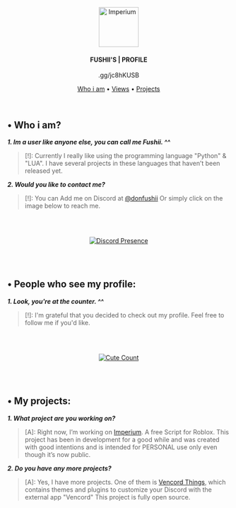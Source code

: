 <!-- 

	~> If you see this don't forget to follow me before skid <3

-->

<p align="center">
	<a href="https://discord.gg/jc8hKUSB"><img src=".assets/icon.ico" alt="Imperium" height="90" /></a>
</p>

<h4 align="center">FUSHII'S | PROFILE</h4>
<p align="center">
	.gg/jc8hKUSB
</p>

<p align="center">
  <a href="#-who-i-am">Who i am</a> •
	<a href="#-people-who-see-my-profile">Views</a> •
	<a href="#-my-projects">Projects</a>
</p>
<br/>

## • Who i am?

**_1. Im a user like anyone else, you can call me Fushii. ^^_**
> [!]: Currently I really like using the programming language "Python" & "LUA". I have several projects in these languages that haven’t been released yet.

**_2. Would you like to contact me?_**
> [!]: You can Add me on Discord at [@donfushii](https://discord.com/users/1226985025224970261) Or simply click on the image below to reach me.

<br/><br/>

<!-- 

<p align="center">
  <a href="https://discordapp.com/users/1226985025224970261"><img alt="Discord Profile V1" 
  src="https://discord.c99.nl/widget/theme-4/1226985025224970261.png" />
</a>

-->

<p align="center">
  <a href="https://discordapp.com/users/1226985025224970261"><img alt="Discord Presence"
  src="https://lanyard-profile-readme.vercel.app/api/1226985025224970261?theme=dark&animated=true&hideDiscrim=true&borderRadius=30px&hideStatus=true" />
</a>


<br/><br/>

## • People who see my profile:

**_1. Look, you're at the counter. ^^_**
> [!]: I'm grateful that you decided to check out my profile. Feel free to follow me if you'd like.

<br/><br/>

<p align="center">
  <a href="https://github.com/donfushii/"><img alt="Cute Count" 
  src="https://count.getloli.com/get/@README?theme=rule34" />
</a>

<br/><br/>

## • My projects:

**_1. What project are you working on?_**
> [A]: Right now, I’m working on [Imperium](https://github.com/Imperium-Development/Imperium/tree/main). A free Script for Roblox. This project has been in development for a good while and was created with good intentions and is intended for PERSONAL use only even though it’s now public.

**_2. Do you have any more projects?_**
> [A]: Yes, I have more projects. One of them is [Vencord Things](https://github.com/donfushii/Vencord-Things), which contains themes and plugins to customize your Discord with the external app "Vencord" This project is fully open source.
